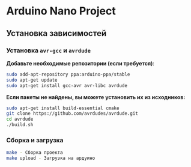 # Arduino Nano Project

## Установка зависимостей

### Установка `avr-gcc` и `avrdude`

**Добавьте необходимые репозитории (если требуется)**:

```bash
sudo add-apt-repository ppa:arduino-ppa/stable
sudo apt-get update
sudo apt-get install gcc-avr avr-libc avrdude
```
**Если пакеты не найдены, вы можете установить их из исходников:**
```bash
sudo apt-get install build-essential cmake
git clone https://github.com/avrdudes/avrdude.git
cd avrdude
./build.sh
 ```
### Сборка и загрузка
```bash
make - Сборка проекта
make upload - Загрузка на ардуино
```